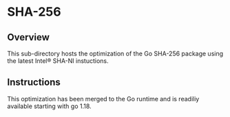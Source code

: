 # SHA-256
## Overview
This sub-directory hosts the optimization of the Go SHA-256 package using the latest Intel® SHA-NI instuctions.

## Instructions
This optimization has been merged to the Go runtime and is readiliy available starting with go 1.18.
